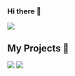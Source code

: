 ### Hi there 👋
<img src="https://badges.pufler.dev/visits/whatsinmyopsec/whatsinmyopsec">

## My Projects :pencil:

 <img src="https://github-readme-stats.vercel.app/api/?username=whatsinmyopsec&theme=cobalt&show_icons=true&count_private=true">
 <img src="https://github-readme-stats.vercel.app/api/top-langs?username=whatsinmyopsec&theme=cobalt&show_icons=true&count_private=false" >	

 

